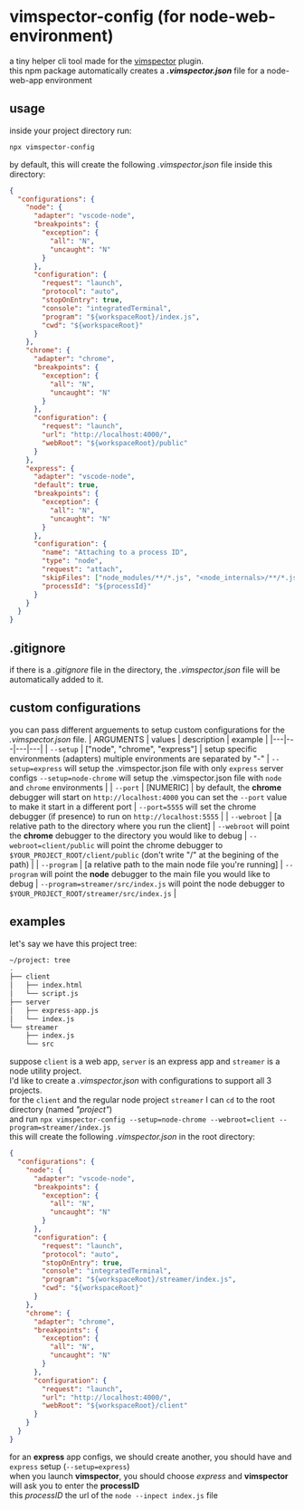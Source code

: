 # vimspector-config (for node-web-environment)
a tiny helper cli tool made for the [vimspector](https://github.com/puremourning/vimspector) plugin.<br />
this npm package automatically creates a ***.vimspector.json*** file for a node-web-app environment

## usage
inside your project directory run:
```bash
npx vimspector-config
```
by default, this will create the following *.vimspector.json* file inside this directory:
```json
{
  "configurations": {
    "node": {
      "adapter": "vscode-node",
      "breakpoints": {
        "exception": {
          "all": "N",
          "uncaught": "N"
        }
      },
      "configuration": {
        "request": "launch",
        "protocol": "auto",
        "stopOnEntry": true,
        "console": "integratedTerminal",
        "program": "${workspaceRoot}/index.js",
        "cwd": "${workspaceRoot}"
      }
    },
    "chrome": {
      "adapter": "chrome",
      "breakpoints": {
        "exception": {
          "all": "N",
          "uncaught": "N"
        }
      },
      "configuration": {
        "request": "launch",
        "url": "http://localhost:4000/",
        "webRoot": "${workspaceRoot}/public"
      }
    },
    "express": {
      "adapter": "vscode-node",
      "default": true,
      "breakpoints": {
        "exception": {
          "all": "N",
          "uncaught": "N"
        }
      },
      "configuration": {
        "name": "Attaching to a process ID",
        "type": "node",
        "request": "attach",
        "skipFiles": ["node_modules/**/*.js", "<node_internals>/**/*.js"],
        "processId": "${processId}"
      }
    }
  }
}
```

## .gitignore
if there is a *.gitignore* file in the directory, the *.vimspector.json* file will be automatically added to it.

## custom configurations
you can pass different arguements to setup custom configurations for the *.vimspector.json* file.
| ARGUMENTS | values | description | example |
|---|---|---|---|
| ```--setup``` | ["node", "chrome", "express"] | setup specific environments (adapters) multiple environments are separated by "-" | ```--setup=express``` will setup the .vimspector.json file with only ```express``` server configs ```--setup=node-chrome``` will setup the .vimspector.json file with  ```node``` and ```chrome``` environments |
| ```--port``` | [NUMERIC] | by default, the **chrome** debugger will start on ```http://localhost:4000``` you can set the ```--port``` value to make it start in a different port | ```--port=5555``` will set the chrome debugger (if presence) to run on ```http://localhost:5555``` |
| ```--webroot``` | [a relative path to the directory where you run the client] | ```--webroot``` will point the **chrome** debugger to the directory you would like to debug | ```--webroot=client/public``` will point the chrome debugger to ```$YOUR_PROJECT_ROOT/client/public```  (don't write "/" at the begining of the path) |
| ```--program``` | [a relative path to the main node file you're running] | ```--program``` will point the **node** debugger to the main file you would like to debug | ```--program=streamer/src/index.js``` will point the node debugger to ```$YOUR_PROJECT_ROOT/streamer/src/index.js``` |

## examples 

let's say we have this project tree:
```bash
~/project: tree
.
├── client
│   ├── index.html
│   └── script.js
├── server
│   ├── express-app.js
│   └── index.js
└── streamer
    ├── index.js
    └── src
```
suppose ```client``` is a web app, ```server``` is an express app and ```streamer``` is a node utility project.<br />
I'd like to create a *.vimspector.json* with configurations to support all 3 projects.<br />
for the ```client``` and the regular node project ```streamer``` I can ```cd``` to the root directory (named *"project"*)<br />
and run ```npx vimspector-config --setup=node-chrome --webroot=client --program=streamer/index.js```<br />
this will create the following *.vimspector.json* in the root directory: 
```json
{
  "configurations": {
    "node": {
      "adapter": "vscode-node",
      "breakpoints": {
        "exception": {
          "all": "N",
          "uncaught": "N"
        }
      },
      "configuration": {
        "request": "launch",
        "protocol": "auto",
        "stopOnEntry": true,
        "console": "integratedTerminal",
        "program": "${workspaceRoot}/streamer/index.js",
        "cwd": "${workspaceRoot}"
      }
    },
    "chrome": {
      "adapter": "chrome",
      "breakpoints": {
        "exception": {
          "all": "N",
          "uncaught": "N"
        }
      },
      "configuration": {
        "request": "launch",
        "url": "http://localhost:4000/",
        "webRoot": "${workspaceRoot}/client"
      }
    }
  }
}
```
for an **express** app configs, we should create another, you should have and ```express``` setup (```--setup=express```)<br/>
when you launch **vimspector**, you should choose *express* and **vimspector** will ask you to enter the **processID** <br/>
this *processID* the url of the ```node --inpect index.js``` file 
